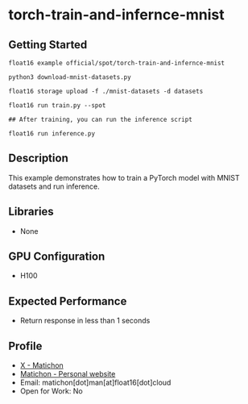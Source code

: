 # torch-train-and-infernce-mnist

## Getting Started

```
float16 example official/spot/torch-train-and-infernce-mnist

python3 download-mnist-datasets.py

float16 storage upload -f ./mnist-datasets -d datasets

float16 run train.py --spot

## After training, you can run the inference script

float16 run inference.py

```

## Description

This example demonstrates how to train a PyTorch model with MNIST datasets and run inference.

## Libraries 

- None

## GPU Configuration

- H100

## Expected Performance

- Return response in less than 1 seconds

## Profile

- [X - Matichon](https://x.com/KMatiDev1)
- [Matichon - Personal website](https://matichon.me)
- Email: matichon[dot]man[at]float16[dot]cloud
- Open for Work: No
